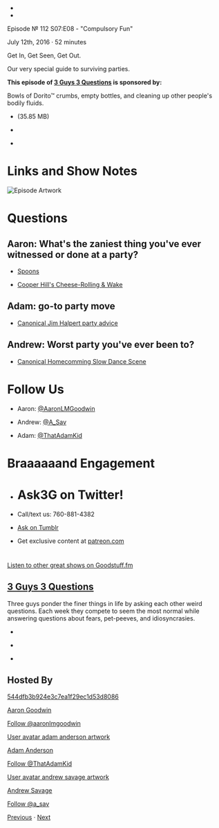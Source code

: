 -

-

Episode № 112 S07:E08 - "Compulsory Fun"

July 12th, 2016 · 52 minutes

Get In, Get Seen, Get Out.

Our very special guide to surviving parties.

**This episode of [3 Guys 3 Questions](/3g3q) is sponsored by:**

Bowls of Dorito™ crumbs, empty bottles, and cleaning up other people's bodily fluids.

- [](http://podcasts-1.feedpress.co/13789/3G3Q%20-%20S07E08.mp3)(35.85 MB)

- [](http://twitter.com/intent/tweet?text=3%20Guys%203%20Questions%20%E2%84%96%20112%20on%20@goodstuff_fm%20-%20http://goodstuff.fm/3g3q/112)

- [](http://www.facebook.com/sharer/sharer.php?u=http://goodstuff.fm/3g3q/112)

# Links and Show Notes

![Episode Artwork](http://l.gdwn.co/Mq23.jpg)

# Questions

## Aaron: What's the zaniest thing you've ever witnessed or done at a party?

- [Spoons](https://en.wikipedia.org/wiki/Spoons)

- [Cooper Hill's Cheese-Rolling & Wake](http://bit.ly/29rb3k4)

## Adam: go-to party move

- [Canonical Jim Halpert party advice](https://youtu.be/b9pvt-IDXKk)

## Andrew: Worst party you've ever been to?

- [Canonical Homecomming Slow Dance Scene](https://youtu.be/KJlVirycg-0)

# Follow Us

- Aaron: [@AaronLMGoodwin](http://twitter.com/aaronlmgoodwin)

- Andrew: [@A_Sav](http://twitter.com/a_sav)

- Adam: [@ThatAdamKid](http://twitter.com/thatadamkid)

# Braaaaaand Engagement

- # Ask3G on Twitter!

- Call/text us: 760-881-4382

- [Ask on Tumblr](http://3g3q.co/ask)

- Get exclusive content at [patreon.com](http://www.patreon.com/3g3q)

#

[Listen to other great shows on Goodstuff.fm](http://www.goodstuff.fm)

## [3 Guys 3 Questions](/3g3q)

Three guys ponder the finer things in life by asking each other weird questions. Each week they compete to seem the most normal while answering questions about fears, pet-peeves, and idiosyncrasies.

- [](https://itunes.apple.com/us/podcast/3-guys-3-questions/id914129482)

- [](http://feed.3g3q.co/)

- [](mailto:3guys3questions@gmail.com?cc=sponsorship%40goodstuff.fm&subject=%5BGoodStuff%20FM%5D%20Sponsorship%20Inquiry%20for%203%20Guys%203%20Questions)

## Hosted By

[544dfb3b924e3c7ea1f29ec1d53d8086](/people/aaron-goodwin)[](http://gravatar.com/avatar/544dfb3b924e3c7ea1f29ec1d53d8086.png?s=300&r=pg)

[Aaron Goodwin](/people/aaron-goodwin)

[Follow @aaronlmgoodwin](https://twitter.com/aaronlmgoodwin)

[User avatar adam anderson artwork](/people/adam-anderson)[](https://goodstuffs3.s3.amazonaws.com/uploads/user/avatar/89/user_avatar_adam-anderson_artwork.png)

[Adam Anderson](/people/adam-anderson)

[Follow @ThatAdamKid](https://twitter.com/ThatAdamKid)

[User avatar andrew savage artwork](/people/andrew-savage)[](https://goodstuffs3.s3.amazonaws.com/uploads/user/avatar/95/user_avatar_andrew-savage_artwork.png)

[Andrew Savage](/people/andrew-savage)

[Follow @a_sav](https://twitter.com/a_sav)

[Previous](/3g3q/111) · [Next](/3g3q/113)
